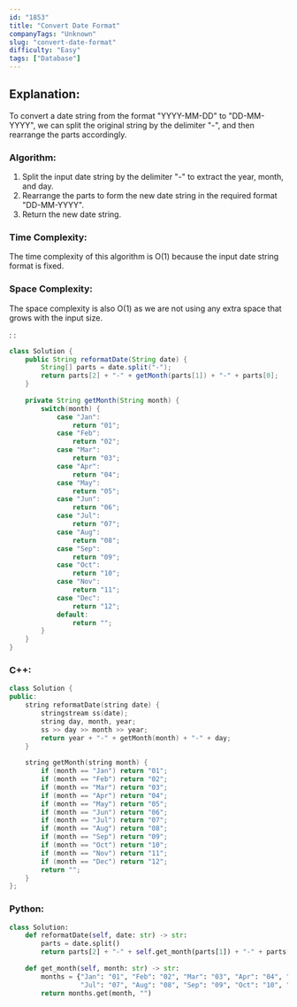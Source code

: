 ```yaml
---
id: "1853"
title: "Convert Date Format"
companyTags: "Unknown"
slug: "convert-date-format"
difficulty: "Easy"
tags: ["Database"]
---
```


## Explanation:
To convert a date string from the format "YYYY-MM-DD" to "DD-MM-YYYY", we can split the original string by the delimiter "-", and then rearrange the parts accordingly.

### Algorithm:
1. Split the input date string by the delimiter "-" to extract the year, month, and day.
2. Rearrange the parts to form the new date string in the required format "DD-MM-YYYY".
3. Return the new date string.

### Time Complexity:
The time complexity of this algorithm is O(1) because the input date string format is fixed.

### Space Complexity:
The space complexity is also O(1) as we are not using any extra space that grows with the input size.

:
:
```java
class Solution {
    public String reformatDate(String date) {
        String[] parts = date.split("-");
        return parts[2] + "-" + getMonth(parts[1]) + "-" + parts[0];
    }
    
    private String getMonth(String month) {
        switch(month) {
            case "Jan":
                return "01";
            case "Feb":
                return "02";
            case "Mar":
                return "03";
            case "Apr":
                return "04";
            case "May":
                return "05";
            case "Jun":
                return "06";
            case "Jul":
                return "07";
            case "Aug":
                return "08";
            case "Sep":
                return "09";
            case "Oct":
                return "10";
            case "Nov":
                return "11";
            case "Dec":
                return "12";
            default:
                return "";
        }
    }
}
```

### C++:
```cpp
class Solution {
public:
    string reformatDate(string date) {
        stringstream ss(date);
        string day, month, year;
        ss >> day >> month >> year;
        return year + "-" + getMonth(month) + "-" + day;
    }
    
    string getMonth(string month) {
        if (month == "Jan") return "01";
        if (month == "Feb") return "02";
        if (month == "Mar") return "03";
        if (month == "Apr") return "04";
        if (month == "May") return "05";
        if (month == "Jun") return "06";
        if (month == "Jul") return "07";
        if (month == "Aug") return "08";
        if (month == "Sep") return "09";
        if (month == "Oct") return "10";
        if (month == "Nov") return "11";
        if (month == "Dec") return "12";
        return "";
    }
};
```

### Python:
```python
class Solution:
    def reformatDate(self, date: str) -> str:
        parts = date.split()
        return parts[2] + "-" + self.get_month(parts[1]) + "-" + parts[0]
    
    def get_month(self, month: str) -> str:
        months = {"Jan": "01", "Feb": "02", "Mar": "03", "Apr": "04", "May": "05", "Jun": "06",
                  "Jul": "07", "Aug": "08", "Sep": "09", "Oct": "10", "Nov": "11", "Dec": "12"}
        return months.get(month, "")
```